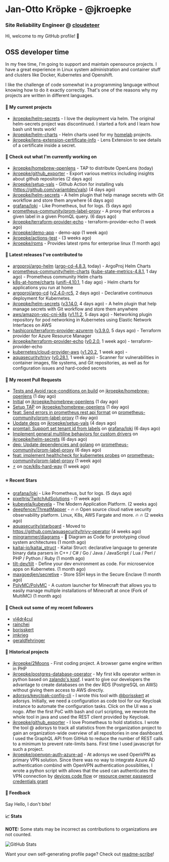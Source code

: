 # Jan-Otto Kröpke - @jkroepke
### Site Reliability Engineer @ [cloudeteer](https://github.com/adorsys)

Hi, welcome to my GitHub profile! 👋

## OSS developer time
In my free time, I'm going to support and maintain opensource projects. I have a great experience in Linux system administration and container stuff and clusters like Docker, Kubernetes and Openshift.

I like the challenge of code somewhat in a programming language without knowing how to do it exactly correctly. That's one of the reasons why my projects are written in different languages.

#### 🌱 My current projects
- [jkroepke/helm-secrets](https://github.com/jkroepke/helm-secrets) - I love the deployment via helm. The original helm-secrets project was discontinued. I started a fork and I learn how bash unit tests work!
- [jkroepke/helm-charts](https://github.com/jkroepke/helm-charts) - Helm charts used for my [homelab](https://github.com/jkroepke/homelab) projects.
- [jkroepke/lens-extension-certificate-info](https://github.com/jkroepke/lens-extension-certificate-info) - Lens Extension to see details of a certificate inside a secret.

#### 👷 Check out what I'm currently working on

- [jkroepke/homebrew-openlens](https://github.com/jkroepke/homebrew-openlens) - TAP to distribute OpenLens (today)
- [jkroepke/github_exporter](https://github.com/jkroepke/github_exporter) - Export various metrics including insights about github repositories (2 days ago)
- [jkroepke/setup-vals](https://github.com/jkroepke/setup-vals) - Github Action for installing vals (https://github.com/variantdev/vals) (4 days ago)
- [jkroepke/helm-secrets](https://github.com/jkroepke/helm-secrets) - A helm plugin that help manage secrets with Git workflow and store them anywhere (4 days ago)
- [grafana/loki](https://github.com/grafana/loki) - Like Prometheus, but for logs. (5 days ago)
- [prometheus-community/prom-label-proxy](https://github.com/prometheus-community/prom-label-proxy) - A proxy that enforces a given label in a given PromQL query. (6 days ago)
- [jkroepke/terraform-provider-echo](https://github.com/jkroepke/terraform-provider-echo) - terraform-provider-echo (1 week ago)
- [jkroepke/demo-app](https://github.com/jkroepke/demo-app) - demo-app (1 week ago)
- [jkroepke/actions-test](https://github.com/jkroepke/actions-test) -  (3 weeks ago)
- [jkroepke/rpms](https://github.com/jkroepke/rpms) - Provides latest rpms for enterprise linux (1 month ago)

#### 🔭 Latest releases I've contributed to

- [argoproj/argo-helm](https://github.com/argoproj/argo-helm) ([argo-cd-4.8.3](https://github.com/argoproj/argo-helm/releases/tag/argo-cd-4.8.3), today) - ArgoProj Helm Charts
- [prometheus-community/helm-charts](https://github.com/prometheus-community/helm-charts) ([kube-state-metrics-4.8.1](https://github.com/prometheus-community/helm-charts/releases/tag/kube-state-metrics-4.8.1), 1 day ago) - Prometheus community Helm charts
- [k8s-at-home/charts](https://github.com/k8s-at-home/charts) ([unifi-4.10.1](https://github.com/k8s-at-home/charts/releases/tag/unifi-4.10.1), 1 day ago) - Helm charts for applications you run at home
- [argoproj/argo-cd](https://github.com/argoproj/argo-cd) ([v2.4.0-rc5](https://github.com/argoproj/argo-cd/releases/tag/v2.4.0-rc5), 2 days ago) - Declarative continuous deployment for Kubernetes.
- [jkroepke/helm-secrets](https://github.com/jkroepke/helm-secrets) ([v3.14.0](https://github.com/jkroepke/helm-secrets/releases/tag/v3.14.0), 4 days ago) - A helm plugin that help manage secrets with Git workflow and store them anywhere
- [aws/amazon-vpc-cni-k8s](https://github.com/aws/amazon-vpc-cni-k8s) ([v1.11.2](https://github.com/aws/amazon-vpc-cni-k8s/releases/tag/v1.11.2), 5 days ago) - Networking plugin repository for pod networking in Kubernetes using Elastic Network Interfaces on AWS
- [hashicorp/terraform-provider-azurerm](https://github.com/hashicorp/terraform-provider-azurerm) ([v3.9.0](https://github.com/hashicorp/terraform-provider-azurerm/releases/tag/v3.9.0), 5 days ago) - Terraform provider for Azure Resource Manager
- [jkroepke/terraform-provider-echo](https://github.com/jkroepke/terraform-provider-echo) ([v0.2.0](https://github.com/jkroepke/terraform-provider-echo/releases/tag/v0.2.0), 1 week ago) - terraform-provider-echo
- [kubernetes/cloud-provider-aws](https://github.com/kubernetes/cloud-provider-aws) ([v1.20.2](https://github.com/kubernetes/cloud-provider-aws/releases/tag/v1.20.2), 1 week ago) - 
- [aquasecurity/trivy](https://github.com/aquasecurity/trivy) ([v0.28.1](https://github.com/aquasecurity/trivy/releases/tag/v0.28.1), 1 week ago) - Scanner for vulnerabilities in container images, file systems, and Git repositories, as well as for configuration issues and hard-coded secrets

#### 🔨 My recent Pull Requests

- [Tests and Avoid race-conditions on build](https://github.com/jkroepke/homebrew-openlens/pull/4) on [jkroepke/homebrew-openlens](https://github.com/jkroepke/homebrew-openlens) (1 day ago)
- [Initial](https://github.com/jkroepke/homebrew-openlens/pull/3) on [jkroepke/homebrew-openlens](https://github.com/jkroepke/homebrew-openlens) (1 day ago)
- [Setup TAP](https://github.com/jkroepke/homebrew-openlens/pull/1) on [jkroepke/homebrew-openlens](https://github.com/jkroepke/homebrew-openlens) (1 day ago)
- [feat: Send errors in prometheus rest api format](https://github.com/prometheus-community/prom-label-proxy/pull/108) on [prometheus-community/prom-label-proxy](https://github.com/prometheus-community/prom-label-proxy) (1 day ago)
- [Update deps](https://github.com/jkroepke/setup-vals/pull/29) on [jkroepke/setup-vals](https://github.com/jkroepke/setup-vals) (4 days ago)
- [promtail: Support set tenant id from labels](https://github.com/grafana/loki/pull/6290) on [grafana/loki](https://github.com/grafana/loki) (6 days ago)
- [Implement general multiline behaviors for custom drivers](https://github.com/jkroepke/helm-secrets/pull/230) on [jkroepke/helm-secrets](https://github.com/jkroepke/helm-secrets) (6 days ago)
- [dep: Update dependencies and golang](https://github.com/prometheus-community/prom-label-proxy/pull/107) on [prometheus-community/prom-label-proxy](https://github.com/prometheus-community/prom-label-proxy) (6 days ago)
- [feat: implement healthcheck for kubernetes probes](https://github.com/prometheus-community/prom-label-proxy/pull/106) on [prometheus-community/prom-label-proxy](https://github.com/prometheus-community/prom-label-proxy) (1 week ago)
- [:zap:](https://github.com/nce/k8s-hard-way/pull/25) on [nce/k8s-hard-way](https://github.com/nce/k8s-hard-way) (1 week ago)

#### ⭐ Recent Stars

- [grafana/loki](https://github.com/grafana/loki) - Like Prometheus, but for logs. (5 days ago)
- [pixeltris/TwitchAdSolutions](https://github.com/pixeltris/TwitchAdSolutions) -  (1 week ago)
- [kubevela/kubevela](https://github.com/kubevela/kubevela) - The Modern Application Platform. (2 weeks ago)
- [deepfence/ThreatMapper](https://github.com/deepfence/ThreatMapper) - 🔥 🔥   Open source cloud native security observability platform. Linux, K8s, AWS Fargate and more. 🔥 🔥   (2 weeks ago)
- [aquasecurity/starboard](https://github.com/aquasecurity/starboard) - Moved to https://github.com/aquasecurity/trivy-operator (4 weeks ago)
- [mingrammer/diagrams](https://github.com/mingrammer/diagrams) - :art: Diagram as Code for prototyping cloud system architectures (1 month ago)
- [kaitai-io/kaitai_struct](https://github.com/kaitai-io/kaitai_struct) - Kaitai Struct: declarative language to generate binary data parsers in C&#43;&#43; / C# / Go / Java / JavaScript / Lua / Perl / PHP / Python / Ruby (1 month ago)
- [tilt-dev/tilt](https://github.com/tilt-dev/tilt) - Define your dev environment as code. For microservice apps on Kubernetes. (1 month ago)
- [maxgoedjen/secretive](https://github.com/maxgoedjen/secretive) - Store SSH keys in the Secure Enclave (1 month ago)
- [PolyMC/PolyMC](https://github.com/PolyMC/PolyMC) - A custom launcher for Minecraft that allows you to easily manage multiple installations of Minecraft at once (Fork of MultiMC) (1 month ago)

#### 👯 Check out some of my recent followers

- [vl4dr4cul](https://github.com/vl4dr4cul)
- [rainchei](https://github.com/rainchei)
- [borisskert](https://github.com/borisskert)
- [jmkrieg](https://github.com/jmkrieg)
- [geraldfehringer](https://github.com/geraldfehringer)

#### 📜 Historical projects
- [jkroepke/2Moons](https://github.com/jkroepke/2Moons) - First coding project. A browser game engine written in PHP
- [jkroepke/postgres-database-operator](https://github.com/jkroepke/postgres-database-operator) - My first k8s operator written in python based on [zalando's kopf](https://github.com/zalando-incubator/kopf). I want to give our developers the advantage to create databases on the dev RDS (PostgreSQL on AWS) without giving them access to AWS directly.
- [adorsys/keycloak-config-cli](https://github.com/adorsys/keycloak-config-cli) - I wrote this tool with [@borisskert](https://github.com/borisskert) at adorsys. Initially, we need a configuration as code tool for our Keycloak instance to automate the configuration tasks. Click on the UI was a nogo. After the first PoC with bash and curl scripting, we rewrote the whole tool in java and used the REST client provided by Keycloak.
- [jkroepke/github_exporter](https://github.com/jkroepke/github_exporter) - I love Prometheus to hold statistics. I wrote the tool @ adorsys to track all statistics from the organization project to gain an organization-wide overview of all repositories in one dashboard. I used the GraphQL API from GitHub to reduce the number of REST calls to a minimum to prevent rate-limits bans. First time I used javascript for such a project.
- [jkroepke/openvpn-auth-azure-ad](https://github.com/jkroepke/openvpn-auth-azure-ad) - At adorsys we used OpenVPN as primary VPN solution. Since there was no way to integrate Azure AD authentication combind with OpenVPN authentication possiblities, I wrote a python script with allows that the used can authenticates the VPN connection by [devices code flow](https://docs.microsoft.com/en-us/azure/active-directory/develop/v2-oauth2-device-code) or [resource owner password credentials grant](https://docs.microsoft.com/en-us/azure/active-directory/develop/v2-oauth-ropc)

#### 💬 Feedback

Say Hello, I don't bite!

#### 📈 Stats

**NOTE:** Some stats may be incorrect as contributions to organizations
are not counted.

![GitHub Stats](https://github-readme-stats.vercel.app/api?username=jkroepke&count_private=false&theme=tokyonight&show_icons=true)

Want your own self-generating profile page? Check out [readme-scribe](https://github.com/muesli/readme-scribe)!
